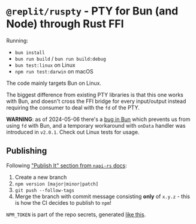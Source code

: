 # `@replit/ruspty` - PTY for Bun (and Node) through Rust FFI

Running:

- `bun install`
- `bun run build` / `bun run build:debug`
- `bun test:linux` on Linux
- `npm run test:darwin` on macOS

The code mainly targets Bun on Linux.

The biggest difference from existing PTY libraries is that this one works with Bun, and doesn't cross the FFI bridge for every input/output instead requiring the consumer to deal with the `fd` of the PTY.

**WARNING**: as of 2024-05-06 there's a [bug in Bun](https://github.com/oven-sh/bun/issues/9907) which prevents us from using `fd` with Bun, and a temporary workaround with `onData` handler was introduced in `v2.0.1`. Check out Linux tests for usage.

## Publishing

Following ["Publish It" section from `napi-rs` docs](https://napi.rs/docs/introduction/simple-package#publish-it):

1. Create a new branch
2. `npm version [major|minor|patch]`
3. `git push --follow-tags`
4. Merge the branch with commit message consisting **only** of `x.y.z` - this is how the CI decides to publish to `npm`!

`NPM_TOKEN` is part of the repo secrets, generated [like this](https://httptoolkit.com/blog/automatic-npm-publish-gha/).

